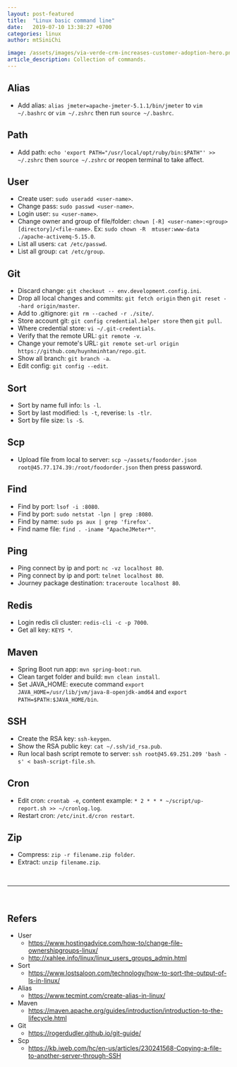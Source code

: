```yaml
---
layout: post-featured
title:  "Linux basic command line"
date:   2019-07-10 13:38:27 +0700
categories: linux
author: mtSiniChi

image: /assets/images/via-verde-crm-increases-customer-adoption-hero.png
article_description: Collection of commands.
---
```


## Alias

- Add alias: `alias jmeter=apache-jmeter-5.1.1/bin/jmeter` to `vim ~/.bashrc` or `vim ~/.zshrc` then run `source ~/.bashrc`.

## Path

- Add path: `echo 'export PATH="/usr/local/opt/ruby/bin:$PATH"' >> ~/.zshrc` then `source ~/.zshrc` or reopen terminal to take affect.

## User

- Create user: `sudo useradd <user-name>`.
- Change pass: `sudo passwd <user-name>`.
- Login user: `su <user-name>`.
- Change owner and group of file/folder: `chown [-R] <user-name>:<group> [directory]/<file-name>`. Ex: `sudo chown -R  mtuser:www-data ./apache-activemq-5.15.0`.
- List all users: `cat /etc/passwd`.
- List all group: `cat /etc/group`.

## Git

- Discard change: `git checkout -- env.development.config.ini`.
- Drop all local changes and commits: `git fetch origin` then `git reset --hard origin/master`.
- Add to .gitignore: `git rm --cached -r ./site/`.
- Store account git: `git config credential.helper store` then `git pull`.
- Where credential store: `vi ~/.git-credentials`.
- Verify that the remote URL: `git remote -v`.
- Change your remote's URL: `git remote set-url origin https://github.com/huynhminhtan/repo.git`.
- Show all branch: `git branch -a`.
- Edit config: `git config --edit`.

## Sort

- Sort by name full info: `ls -l`.
- Sort by last modified: `ls -t`, reverise: `ls -tlr`.
- Sort by file size: `ls -S`.

## Scp

- Upload file from local to server: `scp ~/assets/foodorder.json root@45.77.174.39:/root/foodorder.json` then press password.

## Find

- Find by port: `lsof -i :8080`.
- Find by port: `sudo netstat -lpn | grep :8080`.
- Find by name: `sudo ps aux | grep 'firefox'`.
- Find name file: `find . -iname "ApacheJMeter*"`.

## Ping

- Ping connect by ip and port: `nc -vz localhost 80`.
- Ping connect by ip and port: `telnet localhost 80`.
- Journey package destination: `traceroute localhost 80`.

## Redis

- Login redis cli cluster: `redis-cli -c -p 7000`.
- Get all key: `KEYS *`.

## Maven

- Spring Boot run app: `mvn spring-boot:run`.
- Clean target folder and build: `mvn clean install`.
- Set JAVA_HOME: execute command `export JAVA_HOME=/usr/lib/jvm/java-8-openjdk-amd64` and `export PATH=$PATH:$JAVA_HOME/bin`.

## SSH

- Create the RSA key: `ssh-keygen`.
- Show the RSA public key: `cat ~/.ssh/id_rsa.pub`.
- Run local bash script remote to server: `ssh root@45.69.251.209 'bash -s' < bash-script-file.sh`.

## Cron

- Edit cron: `crontab -e`, content example: `* 2 * * * ~/script/up-report.sh >> ~/cronlog.log`.
- Restart cron: `/etc/init.d/cron restart`.

## Zip

- Compress: `zip -r filename.zip folder`.
- Extract:  `unzip filename.zip`.

<br>

---

<br>

## Refers

- User
  - https://www.hostingadvice.com/how-to/change-file-ownershipgroups-linux/
  - http://xahlee.info/linux/linux_users_groups_admin.html
- Sort
  - https://www.lostsaloon.com/technology/how-to-sort-the-output-of-ls-in-linux/
- Alias
  - https://www.tecmint.com/create-alias-in-linux/
- Maven
  - https://maven.apache.org/guides/introduction/introduction-to-the-lifecycle.html
- Git
  - https://rogerdudler.github.io/git-guide/
- Scp
  - https://kb.iweb.com/hc/en-us/articles/230241568-Copying-a-file-to-another-server-through-SSH